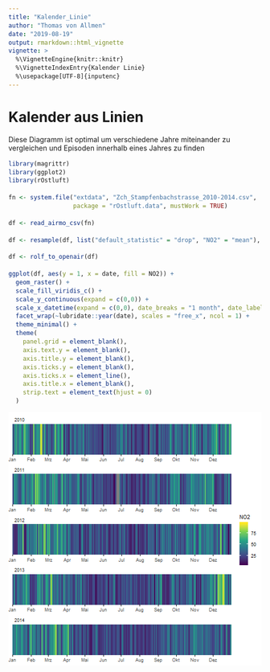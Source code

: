 ```yaml
---
title: "Kalender_Linie"
author: "Thomas von Allmen"
date: "2019-08-19"
output: rmarkdown::html_vignette
vignette: >
  %\VignetteEngine{knitr::knitr}
  %\VignetteIndexEntry{Kalender Linie}
  %\usepackage[UTF-8]{inputenc}
---
```





# Kalender aus Linien

Diese Diagramm ist optimal um verschiedene Jahre miteinander zu vergleichen und Episoden innerhalb eines Jahres zu finden



```r
library(magrittr)
library(ggplot2)
library(rOstluft)

fn <- system.file("extdata", "Zch_Stampfenbachstrasse_2010-2014.csv",
                  package = "rOstluft.data", mustWork = TRUE)

df <- read_airmo_csv(fn)

df <- resample(df, list("default_statistic" = "drop", "NO2" = "mean"), "d1", data_thresh = 0.8)

df <- rolf_to_openair(df)

ggplot(df, aes(y = 1, x = date, fill = NO2)) +
  geom_raster() +
  scale_fill_viridis_c() +
  scale_y_continuous(expand = c(0,0)) +
  scale_x_datetime(expand = c(0,0), date_breaks = "1 month", date_labels = "%b") +
  facet_wrap(~lubridate::year(date), scales = "free_x", ncol = 1) +
  theme_minimal() +
  theme(
    panel.grid = element_blank(),
    axis.text.y = element_blank(),
    axis.title.y = element_blank(),
    axis.ticks.y = element_blank(),
    axis.ticks.x = element_line(),
    axis.title.x = element_blank(),
    strip.text = element_text(hjust = 0)
  )
```

![plot of chunk unnamed-chunk-1](figure/unnamed-chunk-1-1.png)






